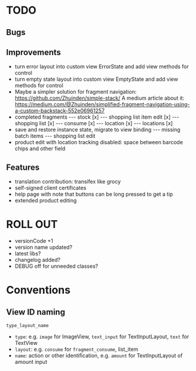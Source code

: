 # TODO

## Bugs

## Improvements

- turn error layout into custom view ErrorState and add view methods for control
- turn empty state layout into custom view EmptyState and add view methods for control
- Maybe a simpler solution for fragment navigation: https://github.com/Zhuinden/simple-stack/
  A medium article about it:
  https://medium.com/@Zhuinden/simplified-fragment-navigation-using-a-custom-backstack-552e06961257
- completed fragments
--- stock [x]
--- shopping list item edit [x]
--- shopping list [x]
--- consume [x]
--- location [x]
--- locations [x]
- save and restore instance state, migrate to view binding
--- missing batch items
--- shopping list edit
- product edit with location tracking disabled: space between barcode chips and other field

## Features

- translation contribution: transifex like grocy
- self-signed client certificates
- help page with note that buttons can be long pressed to get a tip
- extended product editing

# ROLL OUT

- versionCode +1
- version name updated?
- latest libs?
- changelog added?
- DEBUG off for unneeded classes?

# Conventions

## View ID naming

`type_layout_name`

- `type`: e.g. `image` for ImageView, `text_input` for TextInputLayout, `text` for TextView
- `layout`: e.g. `consume` for `fragment_consume`, list_item
- `name`: action or other identification, e.g. `amount` for TextInputLayout of amount input